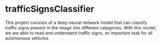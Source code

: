 # trafficSignsClassifier
This project consists of a deep neural network model that can classify traffic signs present in the image into different categories. With this model, we are able to read and understand traffic signs, an important task for all autonomous vehicles.
